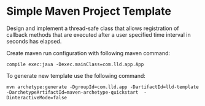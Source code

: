 # Simple Maven Project Template

Design and implement a thread-safe class that allows registration of callback methods that are executed after a user specified time interval in seconds has elapsed.

Create maven run configuration with following maven command:
```shell
compile exec:java -Dexec.mainClass=com.lld.app.App
```

To generate new template use the following command: 
```shell
mvn archetype:generate -DgroupId=com.lld.app -DartifactId=lld-template -DarchetypeArtifactId=maven-archetype-quickstart  -DinteractiveMode=false
```
